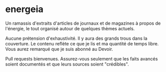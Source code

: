 energeia
========

Un ramassis d'extraits d'articles de journaux et de magazines à propos de l'énergie, le tout organisé autour de quelques thèmes actuels.

Aucune prétension d'exhaustivité. Il y aura des grands trous dans la couverture. Le contenu reflète ce que je lis et ma quantité de temps libre. Vous aurez remarqué que je suis abonné au Devoir.

Pull requests bienvenues. Assurez-vous seulement que les faits avancés soient documentés et que leurs sources soient "crédibles".